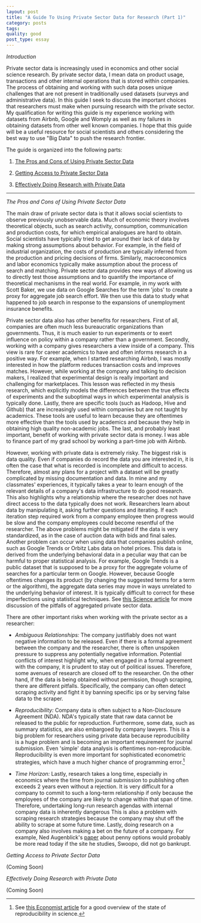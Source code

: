 ```yaml
---
layout: post
title: "A Guide To Using Private Sector Data for Research (Part 1)"
category: posts
tags:
quality: good
post_type: essay
---
```


*Introduction* 

Private sector data is increasingly used in economics and other social science research. By private sector data, I mean data on product usage, transactions and other internal operations that is stored within companies. The process of obtaining and working with such data poses unique challenges that are not present in traditionally used datasets (surveys and administrative data). In this guide I seek to discuss the important choices that researchers must make when pursuing research with the private sector. My qualification for writing this guide is my experience working with datasets from Airbnb, Google and Womply as well as my failures in obtaining datasets from other well known companies. I hope that this guide will be a useful resource for social scientists and others considering the best way to use "Big Data" to push the research frontier.

The guide is organized into the following parts:

1. [The Pros and Cons of Using Private Sector Data](#why)

2. [Getting Access to Private Sector Data](#access)

3. [Effectively Doing Research with Private Data](#effectively) 

___

<a name="why"></a>

*The Pros and Cons of Using Private Sector Data*

The main draw of private sector data is that it allows social scientists to observe previously unobservable data. Much of economic theory involves theoretical objects, such as search activity, consumption, communication and production costs, for which empirical analogues are hard to obtain. Social scientists have typically tried to get around their lack of data by making strong assumptions about behavior. For example, in the field of industrial organization, the costs of production are typically inferred from the production and pricing decisions of firms. Similarly, macroeconomics and labor economics typically make assumption about the process of search and matching. Private sector data provides new ways of allowing us to directly test those assumptions and to quantify the importance of theoretical mechanisms in the real world. For example, in my work with Scott Baker, we use data on Google Searches for the term 'jobs' to create a proxy for aggregate job search effort. We then use this data to study what happened to job search in response to the expansions of unemployment insurance benefits. 

Private sector data also has other benefits for researchers. First of all, companies are often much less bureaucratic organizations than governments. Thus, it is much easier to run experiments or to exert influence on policy within a company rather than a government. Secondly, working with a company gives researchers a view inside of a company. This view is rare for career academics to have and often informs research in a positive way. For example, when I started researching Airbnb, I was mostly interested in how the platform reduces transaction costs and improves matches. However, while working at the company and talking to decision makers, I realized that experimental design is really important and challenging for marketplaces. This lesson was reflected in my thesis research, which explicitly models the differences between the true effects of experiments and the suboptimal ways in which experimental analysis is typically done. Lastly, there are specific tools (such as Hadoop, Hive and Github) that are increasingly used within companies but are not taught by academics. These tools are useful to learn because they are oftentimes more effective than the tools used by academics and because they help in obtaining high quality non-academic jobs. The last, and probably least important, benefit of working with private sector data is money. I was able to finance part of my grad school by working a part-time job with Airbnb.

However, working with private data is extremely risky. The biggest risk is data quality. Even if companies do record the data you are interested in, it is often the case that what is recorded is incomplete and difficult to access. Therefore, almost any plans for a project with a dataset will be greatly complicated by missing documentation and data. In mine and my classmates' experiences, it typically takes a year to learn enough of the relevant details of a company's data infrastructure to do good research. This also highlights why a relationship where the researcher does not have direct access to the data typically does not work. Researchers learn about data by manipulating it, asking further questions and iterating. If each iteration step required work from a company employee then progress would be slow and the company employees could become resentful of the researcher. The above problems might be mitigated if the data is very standardized, as in the case of auction data with bids and final sales. Another problem can occur when using data that companies publish online, such as Google Trends or Orbitz Labs data on hotel prices. This data is derived from the underlying behavioral data in a peculiar way that can be harmful to proper statistical analysis. For example, Google Trends is a public dataset that is supposed to be a proxy for the aggregate volume of searches for a particular term on Google. However, because Google oftentimes changes its product (by changing the suggested terms for a term or the algorithm), the aggregate data series may move in ways unrelated to the underlying behavior of interest. It is typically difficult to correct for these imperfections using statistical techniques. See [this Science article](http://www.sciencemag.org/content/343/6176/1203) for more discussion of the pitfalls of aggregated private sector data.

There are other important risks when working with the private sector as a researcher:

- *Ambiguous Relationships:* The company justifiably does not want negative information to be released. Even if there is a formal agreement between the company and the researcher, there is often unspoken pressure to suppress any potentially negative information. Potential conflicts of interest highlight why, when engaged in a formal agreement with the company, it is prudent to stay out of political issues. Therefore, some avenues of research are closed off to the researcher. On the other hand, if the data is being obtained without permission, though scraping, there are different pitfalls. Specifically, the company can often detect scraping activity and fight it by banning specific ips or by serving false data to the scraper.

- *Reproducibility:* Company data is often subject to a Non-Disclosure Agreement (NDA). NDA's typically state that raw data cannot be released to the public for reproduction. Furthermore, some data, such as summary statistics, are also embargoed by company lawyers. This is a big problem for researchers using private data because reproducibility is a huge problem and is becoming an important requirement for journal submission. Even 'simple' data analysis is oftentimes non-reproducible. Reproducibility is even more important for sophisticated econometric strategies, which have a much higher chance of programming error.[^1]

- *Time Horizon:* Lastly, research takes a long time, especially in economics where the time from journal submission to publishing often exceeds 2 years even without a rejection. It is very difficult for a company to commit to such a long-term relationship if only because the employees of the company are likely to change within that span of time. Therefore, undertaking long-run research agendas with internal company data is inherently dangerous This is also a problem with scraping research strategies because the company may shut off the ability to scrape at some future time. Lastly, doing research on a company also involves making a bet on the future of a company. For example, Ned Augenblick's [paper](http://faculty.haas.berkeley.edu/ned/Augenblick_JMP_Penny_Auction.pdf) about penny options would probably be more read today if the site he studies, Swoopo, did not go bankrupt.


<a name="access"></a>

*Getting Access to Private Sector Data*

(Coming Soon)

<a name="effectively"></a>
*Effectively Doing Research with Private Data*

(Coming Soon)

[^1]: See [this Economist article](http://www.economist.com/news/briefing/21588057-scientists-think-science-self-correcting-alarming-degree-it-not-trouble) for a good overview of the state of reproducibility in science. 